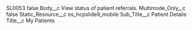 <?xml version="1.0" encoding="UTF-8"?>
<CustomMetadata xmlns="http://soap.sforce.com/2006/04/metadata" xmlns:xsi="http://www.w3.org/2001/XMLSchema-instance" xmlns:xsd="http://www.w3.org/2001/XMLSchema">
    <label>SL0053</label>
    <protected>false</protected>
    <values>
        <field>Body__c</field>
        <value xsi:type="xsd:string">View status of patient referrals.</value>
    </values>
    <values>
        <field>Multimode_Only__c</field>
        <value xsi:type="xsd:boolean">false</value>
    </values>
    <values>
        <field>Static_Resource__c</field>
        <value xsi:type="xsd:string">os_hcpslide9_mobile</value>
    </values>
    <values>
        <field>Sub_Title__c</field>
        <value xsi:type="xsd:string">Patient Details</value>
    </values>
    <values>
        <field>Title__c</field>
        <value xsi:type="xsd:string">My Patients</value>
    </values>
</CustomMetadata>
